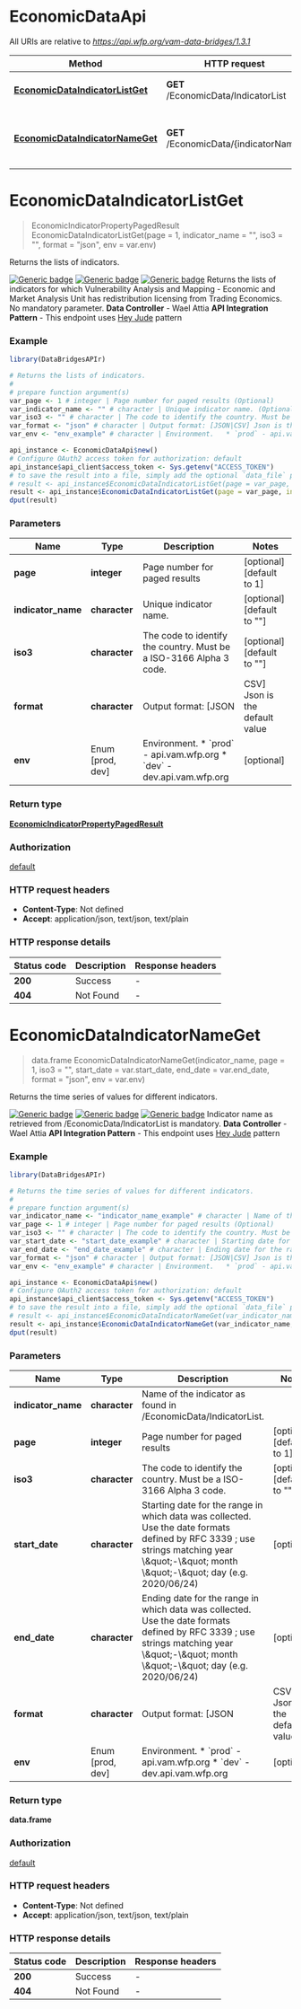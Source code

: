 # EconomicDataApi

All URIs are relative to *https://api.wfp.org/vam-data-bridges/1.3.1*

Method | HTTP request | Description
------------- | ------------- | -------------
[**EconomicDataIndicatorListGet**](EconomicDataApi.md#EconomicDataIndicatorListGet) | **GET** /EconomicData/IndicatorList | Returns the lists of indicators.
[**EconomicDataIndicatorNameGet**](EconomicDataApi.md#EconomicDataIndicatorNameGet) | **GET** /EconomicData/{indicatorName} | Returns the time series of values for different indicators.


# **EconomicDataIndicatorListGet**
> EconomicIndicatorPropertyPagedResult EconomicDataIndicatorListGet(page = 1, indicator_name = "", iso3 = "", format = "json", env = var.env)

Returns the lists of indicators.

  [![Generic badge](https://img.shields.io/badge/Maturity%20Level-Production%20Ready-green)]()  [![Generic badge](https://img.shields.io/badge/Access%20Policy-Open-green)]()  [![Generic badge](https://img.shields.io/badge/Data%20Classification-Public-green)]()  Returns the lists of indicators for which Vulnerability Analysis and Mapping - Economic and Market Analysis Unit has redistribution licensing from Trading Economics. No mandatory parameter.    **Data Controller** - Wael Attia  **API Integration Pattern** - This endpoint uses [Hey Jude](https://docs.api.wfp.org/providers/#api-patterns) pattern

### Example
```R
library(DataBridgesAPIr)

# Returns the lists of indicators.
#
# prepare function argument(s)
var_page <- 1 # integer | Page number for paged results (Optional)
var_indicator_name <- "" # character | Unique indicator name. (Optional)
var_iso3 <- "" # character | The code to identify the country. Must be a ISO-3166 Alpha 3 code. (Optional)
var_format <- "json" # character | Output format: [JSON|CSV] Json is the default value (Optional)
var_env <- "env_example" # character | Environment.   * `prod` - api.vam.wfp.org   * `dev` - dev.api.vam.wfp.org (Optional)

api_instance <- EconomicDataApi$new()
# Configure OAuth2 access token for authorization: default
api_instance$api_client$access_token <- Sys.getenv("ACCESS_TOKEN")
# to save the result into a file, simply add the optional `data_file` parameter, e.g.
# result <- api_instance$EconomicDataIndicatorListGet(page = var_page, indicator_name = var_indicator_name, iso3 = var_iso3, format = var_format, env = var_envdata_file = "result.txt")
result <- api_instance$EconomicDataIndicatorListGet(page = var_page, indicator_name = var_indicator_name, iso3 = var_iso3, format = var_format, env = var_env)
dput(result)
```

### Parameters

Name | Type | Description  | Notes
------------- | ------------- | ------------- | -------------
 **page** | **integer**| Page number for paged results | [optional] [default to 1]
 **indicator_name** | **character**| Unique indicator name. | [optional] [default to &quot;&quot;]
 **iso3** | **character**| The code to identify the country. Must be a ISO-3166 Alpha 3 code. | [optional] [default to &quot;&quot;]
 **format** | **character**| Output format: [JSON|CSV] Json is the default value | [optional] [default to &quot;json&quot;]
 **env** | Enum [prod, dev] | Environment.   * &#x60;prod&#x60; - api.vam.wfp.org   * &#x60;dev&#x60; - dev.api.vam.wfp.org | [optional] 

### Return type

[**EconomicIndicatorPropertyPagedResult**](EconomicIndicatorPropertyPagedResult.md)

### Authorization

[default](../README.md#default)

### HTTP request headers

 - **Content-Type**: Not defined
 - **Accept**: application/json, text/json, text/plain

### HTTP response details
| Status code | Description | Response headers |
|-------------|-------------|------------------|
| **200** | Success |  -  |
| **404** | Not Found |  -  |

# **EconomicDataIndicatorNameGet**
> data.frame EconomicDataIndicatorNameGet(indicator_name, page = 1, iso3 = "", start_date = var.start_date, end_date = var.end_date, format = "json", env = var.env)

Returns the time series of values for different indicators.

  [![Generic badge](https://img.shields.io/badge/Maturity%20Level-Production%20Ready-green)]()  [![Generic badge](https://img.shields.io/badge/Access%20Policy-Open-green)]()  [![Generic badge](https://img.shields.io/badge/Data%20Classification-Public-green)]()  Indicator name as retrieved from /EconomicData/IndicatorList is mandatory.    **Data Controller** - Wael Attia  **API Integration Pattern** - This endpoint uses [Hey Jude](https://docs.api.wfp.org/providers/#api-patterns) pattern

### Example
```R
library(DataBridgesAPIr)

# Returns the time series of values for different indicators.
#
# prepare function argument(s)
var_indicator_name <- "indicator_name_example" # character | Name of the indicator as found in /EconomicData/IndicatorList.
var_page <- 1 # integer | Page number for paged results (Optional)
var_iso3 <- "" # character | The code to identify the country. Must be a ISO-3166 Alpha 3 code. (Optional)
var_start_date <- "start_date_example" # character | Starting date for the range in which data was collected. Use the date formats defined by RFC 3339 ; use strings matching year \\\"-\\\" month \\\"-\\\" day (e.g. 2020/06/24) (Optional)
var_end_date <- "end_date_example" # character | Ending date for the range in which data was collected. Use the date formats defined by RFC 3339 ; use strings matching year \\\"-\\\" month \\\"-\\\" day (e.g. 2020/06/24) (Optional)
var_format <- "json" # character | Output format: [JSON|CSV] Json is the default value (Optional)
var_env <- "env_example" # character | Environment.   * `prod` - api.vam.wfp.org   * `dev` - dev.api.vam.wfp.org (Optional)

api_instance <- EconomicDataApi$new()
# Configure OAuth2 access token for authorization: default
api_instance$api_client$access_token <- Sys.getenv("ACCESS_TOKEN")
# to save the result into a file, simply add the optional `data_file` parameter, e.g.
# result <- api_instance$EconomicDataIndicatorNameGet(var_indicator_name, page = var_page, iso3 = var_iso3, start_date = var_start_date, end_date = var_end_date, format = var_format, env = var_envdata_file = "result.txt")
result <- api_instance$EconomicDataIndicatorNameGet(var_indicator_name, page = var_page, iso3 = var_iso3, start_date = var_start_date, end_date = var_end_date, format = var_format, env = var_env)
dput(result)
```

### Parameters

Name | Type | Description  | Notes
------------- | ------------- | ------------- | -------------
 **indicator_name** | **character**| Name of the indicator as found in /EconomicData/IndicatorList. | 
 **page** | **integer**| Page number for paged results | [optional] [default to 1]
 **iso3** | **character**| The code to identify the country. Must be a ISO-3166 Alpha 3 code. | [optional] [default to &quot;&quot;]
 **start_date** | **character**| Starting date for the range in which data was collected. Use the date formats defined by RFC 3339 ; use strings matching year \\\&quot;-\\\&quot; month \\\&quot;-\\\&quot; day (e.g. 2020/06/24) | [optional] 
 **end_date** | **character**| Ending date for the range in which data was collected. Use the date formats defined by RFC 3339 ; use strings matching year \\\&quot;-\\\&quot; month \\\&quot;-\\\&quot; day (e.g. 2020/06/24) | [optional] 
 **format** | **character**| Output format: [JSON|CSV] Json is the default value | [optional] [default to &quot;json&quot;]
 **env** | Enum [prod, dev] | Environment.   * &#x60;prod&#x60; - api.vam.wfp.org   * &#x60;dev&#x60; - dev.api.vam.wfp.org | [optional] 

### Return type

**data.frame**

### Authorization

[default](../README.md#default)

### HTTP request headers

 - **Content-Type**: Not defined
 - **Accept**: application/json, text/json, text/plain

### HTTP response details
| Status code | Description | Response headers |
|-------------|-------------|------------------|
| **200** | Success |  -  |
| **404** | Not Found |  -  |

